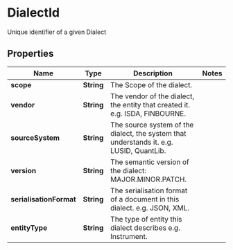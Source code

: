 

# DialectId

Unique identifier of a given Dialect

## Properties

Name | Type | Description | Notes
------------ | ------------- | ------------- | -------------
**scope** | **String** | The Scope of the dialect. | 
**vendor** | **String** | The vendor of the dialect, the entity that created it. e.g. ISDA, FINBOURNE. | 
**sourceSystem** | **String** | The source system of the dialect, the system that understands it. e.g. LUSID, QuantLib. | 
**version** | **String** | The semantic version of the dialect: MAJOR.MINOR.PATCH. | 
**serialisationFormat** | **String** | The serialisation format of a document in this dialect. e.g. JSON, XML. | 
**entityType** | **String** | The type of entity this dialect describes e.g. Instrument. | 




